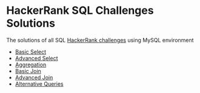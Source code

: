 # HackerRank SQL Challenges Solutions
The solutions of all SQL  [HackerRank challenges](https://www.hackerrank.com/domains/sql/select) using MySQL environment

* [Basic Select](https://github.com/md-sawrab/HackerRank-SQL-Challenges-Solutions/tree/main/Basic%20Select)
* [Advanced Select](https://github.com/md-sawrab/HackerRank-SQL-Challenges-Solutions/tree/main/Advanced%20Select)
* [Aggregation]()
* [Basic Join]()
* [Advanced Join]()
* [Alternative Queries]()
